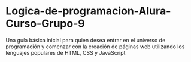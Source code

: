 # Logica-de-programacion-Alura-Curso-Grupo-9
Una guía básica inicial para quien desea entrar en el universo de programación y comenzar con la creación de páginas web utilizando los lenguajes populares de HTML, CSS y JavaScript
